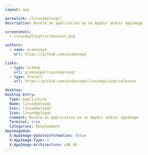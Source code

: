 ```yaml
---
layout: app

permalink: /linuxdeployqt/
description: Bundle an application as an AppDir and/or AppImage

screenshots:
  - linuxdeployqt/screenshot.png

authors:
  - name: probonopd
    url: https://github.com/probonopd

links:
  - type: GitHub
    url: probonopd/linuxdeployqt
  - type: Install
    url: https://github.com/probonopd/linuxdeployqt/releases

desktop:
Desktop Entry:
  Type: Application
  Name: linuxdeployqt
  Exec: linuxdeployqt
  Icon: linuxdeployqt
  Comment: Bundle an application as an AppDir and/or AppImage
  Terminal: true
  Categories: Development
AppImageHub:
  X-AppImage-UpdateInformation: false
  X-AppImage-Type: 2
  X-AppImage-Architecture: x86_64
---
```

